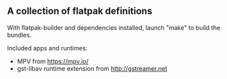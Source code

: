 A collection of flatpak definitions
-----------------------------------

With flatpak-builder and dependencies installed, launch "make"
to build the bundles.

Included apps and runtimes:
- MPV from https://mpv.io/
- gst-libav runtime extension from http://gstreamer.net
